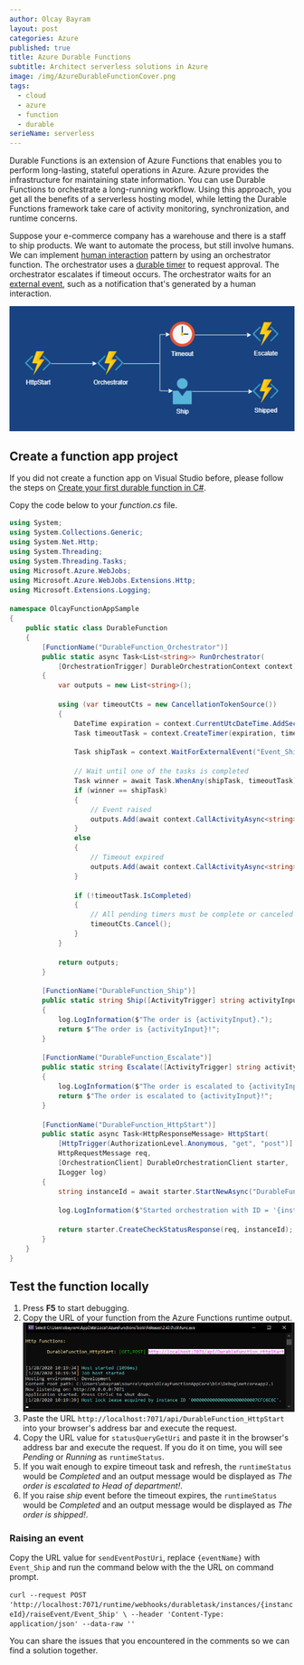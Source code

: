 ```yaml
---
author: Olcay Bayram
layout: post
categories: Azure
published: true
title: Azure Durable Functions
subtitle: Architect serverless solutions in Azure
image: /img/AzureDurableFunctionCover.png
tags:
  - cloud
  - azure
  - function
  - durable
serieName: serverless
---
```


Durable Functions is an extension of Azure Functions that enables you to perform long-lasting, stateful operations in Azure. Azure provides the infrastructure for maintaining state information. You can use Durable Functions to orchestrate a long-running workflow. Using this approach, you get all the benefits of a serverless hosting model, while letting the Durable Functions framework take care of activity monitoring, synchronization, and runtime concerns.

Suppose your e-commerce company has a warehouse and there is a staff to ship products. We want to automate the process, but still involve humans. We can implement [human interaction](https://docs.microsoft.com/en-us/azure/azure-functions/durable/durable-functions-phone-verification) pattern by using an orchestrator function. The orchestrator uses a [durable timer](https://docs.microsoft.com/en-us/azure/azure-functions/durable/durable-functions-timers?tabs=csharp) to request approval. The orchestrator escalates if timeout occurs. The orchestrator waits for an [external event](https://docs.microsoft.com/en-us/azure/azure-functions/durable/durable-functions-external-events?tabs=csharp), such as a notification that's generated by a human interaction.

<!--more-->

![Azure Durable Functions Diagram](/img/AzureFunctionsDurableDiagram.png)

## Create a function app project

If you did not create a function app on Visual Studio before, please follow the steps on [Create your first durable function in C#](https://docs.microsoft.com/en-us/azure/azure-functions/durable/durable-functions-create-first-csharp).

Copy the code below to your _function.cs_ file.

```csharp
using System;
using System.Collections.Generic;
using System.Net.Http;
using System.Threading;
using System.Threading.Tasks;
using Microsoft.Azure.WebJobs;
using Microsoft.Azure.WebJobs.Extensions.Http;
using Microsoft.Extensions.Logging;

namespace OlcayFunctionAppSample
{
    public static class DurableFunction
    {
        [FunctionName("DurableFunction_Orchestrator")]
        public static async Task<List<string>> RunOrchestrator(
            [OrchestrationTrigger] DurableOrchestrationContext context)
        {
            var outputs = new List<string>();

            using (var timeoutCts = new CancellationTokenSource())
            {
                DateTime expiration = context.CurrentUtcDateTime.AddSeconds(20);
                Task timeoutTask = context.CreateTimer(expiration, timeoutCts.Token);

                Task shipTask = context.WaitForExternalEvent("Event_Ship");

                // Wait until one of the tasks is completed
                Task winner = await Task.WhenAny(shipTask, timeoutTask);
                if (winner == shipTask)
                {
                    // Event raised
                    outputs.Add(await context.CallActivityAsync<string>("DurableFunction_Ship", "shipped"));
                }
                else
                {
                    // Timeout expired
                    outputs.Add(await context.CallActivityAsync<string>("DurableFunction_Escalate", "Head of department"));
                }

                if (!timeoutTask.IsCompleted)
                {
                    // All pending timers must be complete or canceled before the function exits.
                    timeoutCts.Cancel();
                }
            }

            return outputs;
        }

        [FunctionName("DurableFunction_Ship")]
        public static string Ship([ActivityTrigger] string activityInput, ILogger log)
        {
            log.LogInformation($"The order is {activityInput}.");
            return $"The order is {activityInput}!";
        }

        [FunctionName("DurableFunction_Escalate")]
        public static string Escalate([ActivityTrigger] string activityInput, ILogger log)
        {
            log.LogInformation($"The order is escalated to {activityInput}.");
            return $"The order is escalated to {activityInput}!";
        }

        [FunctionName("DurableFunction_HttpStart")]
        public static async Task<HttpResponseMessage> HttpStart(
            [HttpTrigger(AuthorizationLevel.Anonymous, "get", "post")]
            HttpRequestMessage req,
            [OrchestrationClient] DurableOrchestrationClient starter,
            ILogger log)
        {
            string instanceId = await starter.StartNewAsync("DurableFunction_Orchestrator", null);

            log.LogInformation($"Started orchestration with ID = '{instanceId}'.");

            return starter.CreateCheckStatusResponse(req, instanceId);
        }
    }
}
```

## Test the function locally

1. Press __F5__ to start debugging.
1. Copy the URL of your function from the Azure Functions runtime output.
    ![Azure Functions Debugging](/img/AzureFunctionsDebugging.png)
1. Paste the URL `http://localhost:7071/api/DurableFunction_HttpStart` into your browser's address bar and execute the request.
1. Copy the URL value for `statusQueryGetUri` and paste it in the browser's address bar and execute the request. If you do it on time, you will see _Pending_ or _Running_ as `runtimeStatus`.
1. If you wait enough to expire timeout task and refresh, the `runtimeStatus` would be _Completed_ and an output message would be displayed as _The order is escalated to Head of department!_.
1. If you raise _ship_ event before the timeout expires, the `runtimeStatus` would be _Completed_ and an output message would be displayed as _The order is shipped!_.

### Raising an event
Copy the URL value for `sendEventPostUri`, replace `{eventName}` with `Event_Ship` and run the command below with the the URL on command prompt.

`curl --request POST 'http://localhost:7071/runtime/webhooks/durabletask/instances/{instanceId}/raiseEvent/Event_Ship' \
--header 'Content-Type: application/json' --data-raw ''`

You can share the issues that you encountered in the comments so we can find a solution together.
